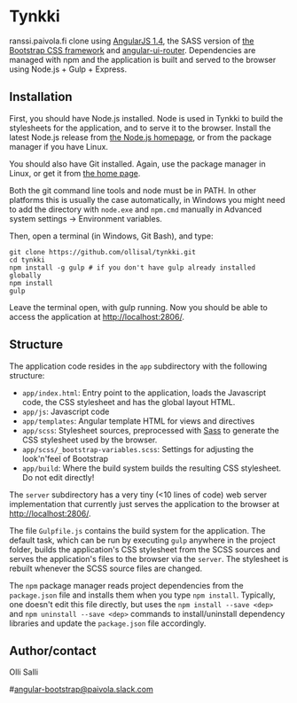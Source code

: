 # Tynkki

ranssi.paivola.fi clone using [AngularJS 1.4](https://angularjs.org/), the SASS version of [the Bootstrap CSS framework](http://getbootstrap.com/css/) and [angular-ui-router](https://github.com/angular-ui/ui-router). Dependencies are managed with npm and the application is built and served to the browser using Node.js + Gulp + Express.

## Installation

First, you should have Node.js installed. Node is used in Tynkki to build the stylesheets for the application, and to serve it to the browser. Install the latest Node.js release from [the Node.js homepage](https://nodejs.org/en/), or from the package manager if you have Linux.

You should also have Git installed. Again, use the package manager in Linux, or get it from [the home page](https://git-scm.com/).

Both the git command line tools and node must be in PATH. In other platforms this is usually the case automatically, in Windows you might need to add the directory with `node.exe` and `npm.cmd` manually in Advanced system settings -> Environment variables.

Then, open a terminal (in Windows, Git Bash), and type:

    git clone https://github.com/ollisal/tynkki.git
    cd tynkki
    npm install -g gulp # if you don't have gulp already installed globally
    npm install
    gulp

Leave the terminal open, with gulp running. Now you should be able to access the application at [http://localhost:2806/](http://localhost:2806/).

## Structure

The application code resides in the `app` subdirectory with the following structure:

  - `app/index.html`: Entry point to the application, loads the Javascript code, the CSS stylesheet and has the global layout HTML.
  - `app/js`: Javascript code
  - `app/templates`: Angular template HTML for views and directives
  - `app/scss`: Stylesheet sources, preprocessed with [Sass](http://sass-lang.com/) to generate the CSS stylesheet used by the browser.
  - `app/scss/_bootstrap-variables.scss`: Settings for adjusting the look'n'feel of Bootstrap
  - `app/build`: Where the build system builds the resulting CSS stylesheet. Do not edit directly!

The `server` subdirectory has a very tiny (<10 lines of code) web server implementation that currently
just serves the application to the browser at [http://localhost:2806/](http://localhost:2806/).

The file `Gulpfile.js` contains the build system for the application. The default task, which can be run
by executing `gulp` anywhere in the project folder, builds the application's CSS stylesheet from the SCSS sources
and serves the application's files to the browser via the `server`. The stylesheet is rebuilt whenever
the SCSS source files are changed.

The `npm` package manager reads project dependencies from the `package.json` file and installs them when you type `npm install`.
Typically, one doesn't edit this file directly, but uses the `npm install --save <dep>` and `npm uninstall --save <dep>` commands
to install/uninstall dependency libraries and update the `package.json` file accordingly.

## Author/contact

Olli Salli

\#angular-bootstrap@paivola.slack.com
